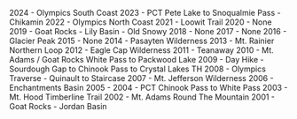 2024 - Olympics South Coast
2023 - PCT Pete Lake to Snoqualmie Pass - Chikamin
2022 - Olympics North Coast
2021 - Loowit Trail
2020 - None
2019 - Goat Rocks - Lily Basin - Old Snowy
2018 - None
2017 - None
2016 - Glacier Peak
2015 - None
2014 - Pasayten Wilderness
2013 - Mt. Rainier Northern Loop
2012 - Eagle Cap Wilderness
2011 - Teanaway
2010 - Mt. Adams / Goat Rocks White Pass to Packwood Lake
2009 - Day Hike - Sourdough Gap to Chinook Pass to Crystal Lakes TH
2008 - Olympics Traverse - Quinault to Staircase
2007 - Mt. Jefferson Wilderness
2006 - Enchantments Basin
2005 - 
2004 - PCT Chinook Pass to White Pass
2003 - Mt. Hood Timberline Trail
2002 - Mt. Adams Round The Mountain
2001 - Goat Rocks - Jordan Basin
